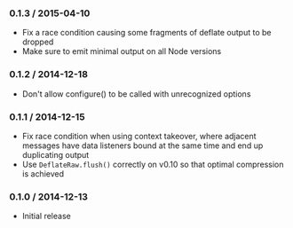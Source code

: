 ### 0.1.3 / 2015-04-10

* Fix a race condition causing some fragments of deflate output to be dropped
* Make sure to emit minimal output on all Node versions

### 0.1.2 / 2014-12-18

* Don't allow configure() to be called with unrecognized options

### 0.1.1 / 2014-12-15

* Fix race condition when using context takeover, where adjacent messages have
  data listeners bound at the same time and end up duplicating output
* Use `DeflateRaw.flush()` correctly on v0.10 so that optimal compression is
  achieved

### 0.1.0 / 2014-12-13

* Initial release
